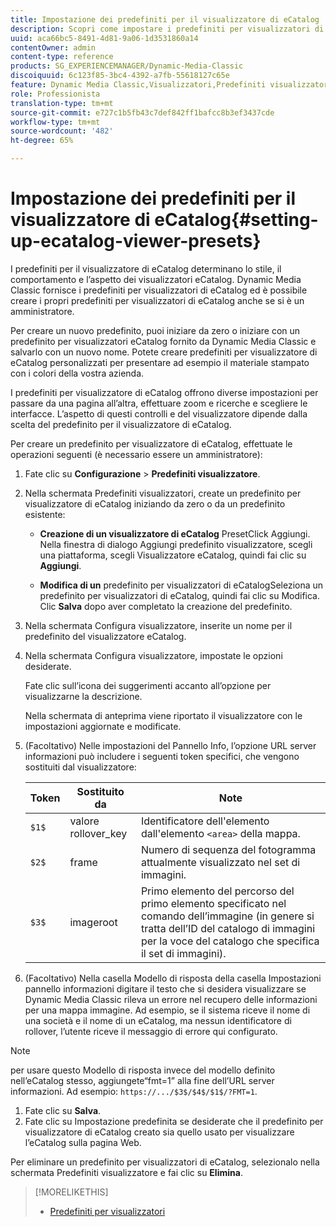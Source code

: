 ```yaml
---
title: Impostazione dei predefiniti per il visualizzatore di eCatalog
description: Scopri come impostare i predefiniti per visualizzatori di eCatalog.
uuid: aca66bc5-8491-4d81-9a06-1d3531860a14
contentOwner: admin
content-type: reference
products: SG_EXPERIENCEMANAGER/Dynamic-Media-Classic
discoiquuid: 6c123f85-3bc4-4392-a7fb-55618127c65e
feature: Dynamic Media Classic,Visualizzatori,Predefiniti visualizzatore,eCatalog
role: Professionista
translation-type: tm+mt
source-git-commit: e727c1b5fb43c7def842ff1bafcc8b3ef3437cde
workflow-type: tm+mt
source-wordcount: '482'
ht-degree: 65%

---
```



# Impostazione dei predefiniti per il visualizzatore di eCatalog{#setting-up-ecatalog-viewer-presets}

I predefiniti per il visualizzatore di eCatalog determinano lo stile, il comportamento e l’aspetto dei visualizzatori eCatalog. Dynamic Media Classic fornisce i predefiniti per visualizzatori di eCatalog ed è possibile creare i propri predefiniti per visualizzatori di eCatalog anche se si è un amministratore.

Per creare un nuovo predefinito, puoi iniziare da zero o iniziare con un predefinito per visualizzatori eCatalog fornito da Dynamic Media Classic e salvarlo con un nuovo nome. Potete creare predefiniti per visualizzatore di eCatalog personalizzati per presentare ad esempio il materiale stampato con i colori della vostra azienda.

I predefiniti per visualizzatore di eCatalog offrono diverse impostazioni per passare da una pagina all’altra, effettuare zoom e ricerche e scegliere le interfacce. L’aspetto di questi controlli e del visualizzatore dipende dalla scelta del predefinito per il visualizzatore di eCatalog.

Per creare un predefinito per visualizzatore di eCatalog, effettuate le operazioni seguenti (è necessario essere un amministratore):

1. Fate clic su **Configurazione** > **Predefiniti visualizzatore**.
1. Nella schermata Predefiniti visualizzatori, create un predefinito per visualizzatore di eCatalog iniziando da zero o da un predefinito esistente:

   * **Creazione di un visualizzatore di eCatalog**
PresetClick Aggiungi. Nella finestra di dialogo Aggiungi predefinito visualizzatore, scegli una piattaforma, scegli Visualizzatore eCatalog, quindi fai clic su 
**Aggiungi**.

   * **Modifica di un**
predefinito per visualizzatori di eCatalogSeleziona un predefinito per visualizzatori di eCatalog, quindi fai clic su Modifica. Clic 
**Salva** dopo aver completato la creazione del predefinito.

1. Nella schermata Configura visualizzatore, inserite un nome per il predefinito del visualizzatore eCatalog.
1. Nella schermata Configura visualizzatore, impostate le opzioni desiderate.

   Fate clic sull’icona dei suggerimenti  accanto all’opzione per visualizzarne la descrizione.

   Nella schermata di anteprima viene riportato il visualizzatore con le impostazioni aggiornate e modificate.

1. (Facoltativo) Nelle impostazioni del Pannello Info, l’opzione URL server informazioni può includere i seguenti token specifici, che vengono sostituiti dal visualizzatore:

   | Token | Sostituito da | Note |
   |--- |--- |--- |
   | `$1$` | valore rollover_key | Identificatore dell&#39;elemento dall&#39;elemento `<area>` della mappa. |
   | `$2$` | frame | Numero di sequenza del fotogramma attualmente visualizzato nel set di immagini. |
   | `$3$` | imageroot | Primo elemento del percorso del primo elemento specificato nel comando dell’immagine (in genere si tratta dell’ID del catalogo di immagini per la voce del catalogo che specifica il set di immagini). |

1. (Facoltativo) Nella casella Modello di risposta della casella Impostazioni pannello informazioni digitare il testo che si desidera visualizzare se Dynamic Media Classic rileva un errore nel recupero delle informazioni per una mappa immagine. Ad esempio, se il sistema riceve il nome di una società e il nome di un eCatalog, ma nessun identificatore di rollover, l’utente riceve il messaggio di errore qui configurato.

>[!NOTE]
>
>per usare questo Modello di risposta invece del modello definito nell’eCatalog stesso, aggiungete“fmt=1” alla fine dell’URL server informazioni. Ad esempio: `https://.../$3$/$4$/$1$/?FMT=1`.

1. Fate clic su **Salva**.
1. Fate clic su Impostazione predefinita se desiderate che il predefinito per visualizzatore di eCatalog creato sia quello usato per visualizzare l’eCatalog sulla pagina Web.

Per eliminare un predefinito per visualizzatori di eCatalog, selezionalo nella schermata Predefiniti visualizzatore e fai clic su **Elimina**.

>[!MORELIKETHIS]
>
>* [Predefiniti per visualizzatori](application-setup.md#viewer_presets)

